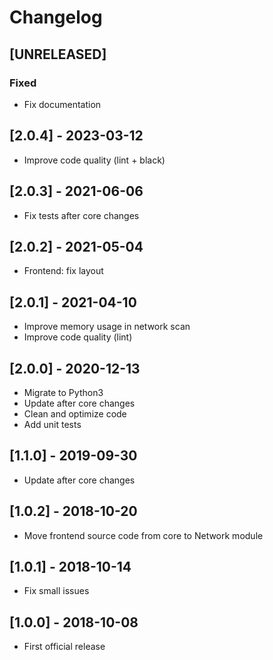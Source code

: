 # Changelog

## [UNRELEASED]
### Fixed
- Fix documentation

## [2.0.4] - 2023-03-12

* Improve code quality (lint + black)

## [2.0.3] - 2021-06-06

* Fix tests after core changes

## [2.0.2] - 2021-05-04

* Frontend: fix layout

## [2.0.1] - 2021-04-10

* Improve memory usage in network scan
* Improve code quality (lint)

## [2.0.0] - 2020-12-13

* Migrate to Python3
* Update after core changes
* Clean and optimize code
* Add unit tests

## [1.1.0] - 2019-09-30

* Update after core changes

## [1.0.2] - 2018-10-20

* Move frontend source code from core to Network module

## [1.0.1] - 2018-10-14

* Fix small issues

## [1.0.0] - 2018-10-08

* First official release

